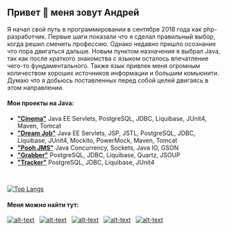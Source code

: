 ## Привет 👋 меня зовут Андрей
<p>Я начал свой путь в программировании в сентябре 2018 года как php-разработчик. Первые шаги показали что я сделал правильный выбор, когда решил сменить профессию. Однако недавно пришло осознание что пора двигаться дальше. Новым пунктом назначения я выбрал Java, так как после краткого знакомства с языком осталось впечатление чего-то фундаментального. Также язык привлек меня огромным количеством хороших источников информации и большим комьюнити. Думаю что я добьюсь поставленных перед собой целей двигаясь в этом направлении.</p>
<h4>Мои проекты на Java:</h4>
<ul>
  <li><strong><a href="https://github.com/ReyBos/job4j_cinema">"Cinema"</a></strong> Java EE Servlets, PostgreSQL, JDBC, Liquibase, JUnit4, Maven, Tomcat</li>
  <li><strong><a href="https://github.com/ReyBos/job4j_dreamjob">"Dream Job"</a></strong> Java EE Servlets, JSP, JSTL, PostgreSQL, JDBC, Liquibase, JUnit4, Mockito, PowerMock, Maven, Tomcat</li>
  <li><strong><a href="https://github.com/ReyBos/job4j_pooh">"Pooh JMS"</a></strong> Java Concurrency, Sockets, Java IO, GSON</li>
  <li><strong><a href="https://github.com/ReyBos/job4j_grabber">"Grabber"</a></strong> PostgreSQL, JDBC, Liquibase, Quartz, JSOUP</li>
  <li><strong><a href="https://github.com/ReyBos/job4j_tracker">"Tracker"</a></strong> PostgreSQL, JDBC, Liquibase, JUnit4</li>
  <!-- <li><strong><a href=""></a></strong></li> -->
</ul>

<br>

[![Top Langs](https://github-readme-stats.vercel.app/api/top-langs/?username=reybos&hide=css&layout=compact)](https://github.com/anuraghazra/github-readme-stats)

<h4>Меня можно найти тут:</h4>

[![alt-text](https://img.shields.io/badge/-linkedin-283e4a?style=flat&logo=linkedin&logoColor=white)](https://www.linkedin.com/in/reybos/)&nbsp;&nbsp;
[![alt-text](https://img.shields.io/badge/-ВКонтакте-blue?style=flat&logo=vk&logoColor=white  "vk.com")](https://vk.com/reybos)&nbsp;&nbsp;
[![alt-text](https://img.shields.io/badge/-instagram-E4405F?style=flat&logo=instagram&logoColor=white)](https://www.instagram.com/andreybossiy)&nbsp;&nbsp;
[![alt-text](https://img.shields.io/badge/-telegram-grey?style=flat&logo=telegram&logoColor=white)](https://t.me/reybos)&nbsp;&nbsp;
[![alt-text](https://img.shields.io/badge/@%20email-005FED?style=flat&logo=mail&logoColor=white)](mailto:andreybosiy@yandex.ru)&nbsp;&nbsp;

